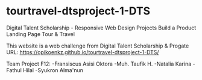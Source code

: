 # tourtravel-dtsproject-1-DTS
Digital Talent Scholarship - Responsive Web Design Projects Build a Product Landing Page Tour &amp; Travel

This website is a web challenge from Digital Talent Scholarship & Progate 
URL: https://opikoenkz.github.io/tourtravel-dtsproject-1-DTS/

Team Project F12:
-Fransiscus Asisi Oktora
-Muh. Taufik H.
-Natalia Karina
-Fathul Hilal
-Syukron Alma'nun
